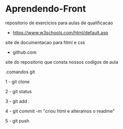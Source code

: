 # Aprendendo-Front
repositorio de exercicios para aulas de qualificacao

- https://www.w3schools.com/html/default.asp

site de documentacao para html e css

- github.com

site do repositorio que consta nossos codigos de aula

.comandos git

1 - git clone

2 - git status

3 - git add .

4 - git commit -m "criou html e alteramos o readme"

5 - git push

